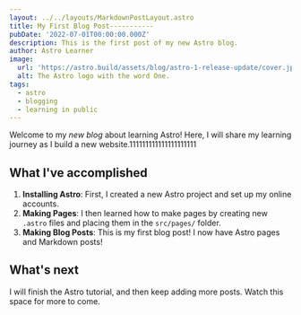 ```yaml
---
layout: ../../layouts/MarkdownPostLayout.astro
title: My First Blog Post-----------
pubDate: '2022-07-01T00:00:00.000Z'
description: This is the first post of my new Astro blog.
author: Astro Learner
image:
  url: 'https://astro.build/assets/blog/astro-1-release-update/cover.jpeg'
  alt: The Astro logo with the word One.
tags:
  - astro
  - blogging
  - learning in public
---
```


Welcome to my *new blog* about learning Astro! Here, I will share my learning journey as I build a new website.111111111111111111111

## What I've accomplished

1. **Installing Astro**: First, I created a new Astro project and set up my online accounts.
2. **Making Pages**: I then learned how to make pages by creating new `.astro` files and placing them in the `src/pages/` folder.
3. **Making Blog Posts**: This is my first blog post! I now have Astro pages and Markdown posts!

## What's next

I will finish the Astro tutorial, and then keep adding more posts. Watch this space for more to come.
